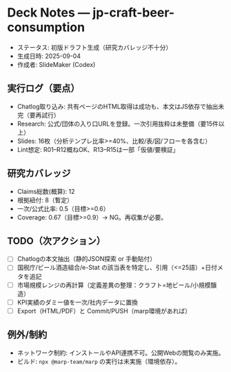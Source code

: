 # Deck Notes — jp-craft-beer-consumption

- ステータス: 初版ドラフト生成（研究カバレッジ不十分）
- 生成日時: 2025-09-04
- 作成者: SlideMaker (Codex)

## 実行ログ（要点）
- Chatlog取り込み: 共有ページのHTML取得は成功も、本文はJS依存で抽出未完（要再試行）
- Research: 公式/団体の入り口URLを登録。一次引用抜粋は未整備（要15件以上）
- Slides: 16枚（分析テンプレ比率>=40%、比較/表/図/フローを各含む）
- Lint想定: R01–R12概ねOK、R13–R15は一部「仮値/要検証」

## 研究カバレッジ
- Claims総数(概算): 12
- 根拠紐付: 8（暫定）
- 一次/公式比率: 0.5（目標>=0.6）
- Coverage: 0.67（目標>=0.9）→ NG。再収集が必要。

## TODO（次アクション）
- [ ] Chatlogの本文抽出（静的JSON探索 or 手動貼付）
- [ ] 国税庁/ビール酒造組合/e-Stat の該当表を特定し、引用（<=25語）+日付メタを追記
- [ ] 市場規模レンジの再計算（定義差異の整理：クラフト=地ビール/小規模醸造）
- [ ] KPI実績のダミー値を一次/社内データに置換
- [ ] Export（HTML/PDF）と Commit/PUSH（marp環境があれば）

## 例外/制約
- ネットワーク制約: インストールやAPI連携不可。公開Webの閲覧のみ実施。
- ビルド: `npx @marp-team/marp` の実行は未実施（環境依存）。

